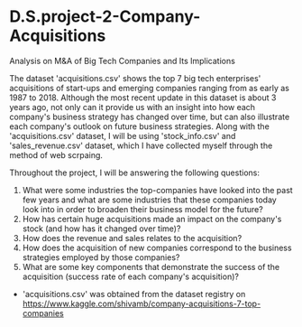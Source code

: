 # D.S.project-2-Company-Acquisitions
Analysis on M&amp;A of Big Tech Companies and Its Implications

The dataset 'acquisitions.csv' shows the top 7 big tech enterprises' acquisitions of start-ups and emerging companies ranging from as early as 1987 to 2018. Although the most recent update in this dataset is about 3 years ago, not only can it provide us with an insight into how each company's business strategy has changed over time, but can also illustrate each company's outlook on future business strategies. Along with the 'acquisitions.csv' dataset, I will be using 'stock_info.csv' and 'sales_revenue.csv' dataset, which I have collected myself through the method of web scrpaing. 

Throughout the project, I will be answering the following questions:
1. What were some industries the top-companies have looked into the past few years and what are some industries that these companies today look into in order to broaden their business model for the future?
2. How has certain huge acquisitions made an impact on the company's stock (and how has it changed over time)?
3. How does the revenue and sales relates to the acquisition?
4. How does the acquisition of new companies correspond to the business strategies employed by those companies?
5. What are some key components that demonstrate the success of the acquisition (success rate of each company's acquisition)?


- 'acquisitions.csv' was obtained from the dataset registry on https://www.kaggle.com/shivamb/company-acquisitions-7-top-companies
